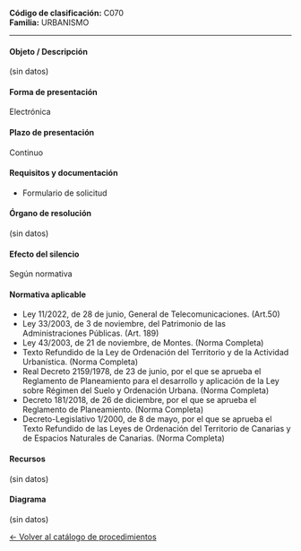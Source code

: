 
**Código de clasificación:** C070  
**Familia:** URBANISMO

---

#### Objeto / Descripción

(sin datos)

#### Forma de presentación

Electrónica

#### Plazo de presentación

Continuo

#### Requisitos y documentación


- Formulario de solicitud

#### Órgano de resolución

(sin datos)

#### Efecto del silencio

Según normativa

#### Normativa aplicable


- Ley 11/2022, de 28 de junio, General de Telecomunicaciones. (Art.50)
- Ley 33/2003, de 3 de noviembre, del Patrimonio de las Administraciones Públicas. (Art. 189)
- Ley 43/2003, de 21 de noviembre, de Montes. (Norma Completa)
- Texto Refundido de la Ley de Ordenación del Territorio y de la Actividad Urbanística. (Norma Completa)
- Real Decreto 2159/1978, de 23 de junio, por el que se aprueba el Reglamento de Planeamiento para el desarrollo y aplicación de la Ley sobre Régimen del Suelo y Ordenación Urbana. (Norma Completa)
- Decreto 181/2018, de 26 de diciembre, por el que se aprueba el Reglamento de Planeamiento. (Norma Completa)
- Decreto-Legislativo 1/2000, de 8 de mayo, por el que se aprueba el Texto Refundido de las Leyes de Ordenación del Territorio de Canarias y de Espacios Naturales de Canarias. (Norma Completa)

#### Recursos

(sin datos)

#### Diagrama

(sin datos)

 
[← Volver al catálogo de procedimientos](../buscador.md)
